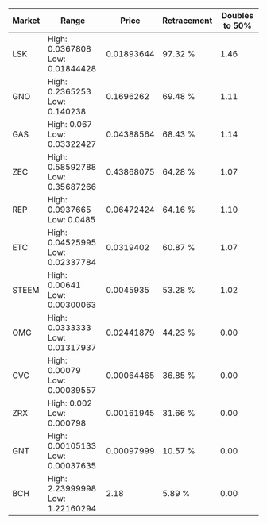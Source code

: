 | Market | Range | Price| Retracement | Doubles to 50% |
| --- | --- | --- | --- | --- |
| LSK | High: 0.0367808<br />Low: 0.01844428 | 0.01893644 | 97.32 % | 1.46 |
| GNO | High: 0.2365253<br />Low: 0.140238 | 0.1696262 | 69.48 % | 1.11 |
| GAS | High: 0.067<br />Low: 0.03322427 | 0.04388564 | 68.43 % | 1.14 |
| ZEC | High: 0.58592788<br />Low: 0.35687266 | 0.43868075 | 64.28 % | 1.07 |
| REP | High: 0.0937665<br />Low: 0.0485 | 0.06472424 | 64.16 % | 1.10 |
| ETC | High: 0.04525995<br />Low: 0.02337784 | 0.0319402 | 60.87 % | 1.07 |
| STEEM | High: 0.00641<br />Low: 0.00300063 | 0.0045935 | 53.28 % | 1.02 |
| OMG | High: 0.0333333<br />Low: 0.01317937 | 0.02441879 | 44.23 % | 0.00 |
| CVC | High: 0.00079<br />Low: 0.00039557 | 0.00064465 | 36.85 % | 0.00 |
| ZRX | High: 0.002<br />Low: 0.000798 | 0.00161945 | 31.66 % | 0.00 |
| GNT | High: 0.00105133<br />Low: 0.00037635 | 0.00097999 | 10.57 % | 0.00 |
| BCH | High: 2.23999998<br />Low: 1.22160294 | 2.18 | 5.89 % | 0.00 |
